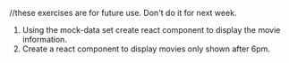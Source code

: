 //these exercises are for future use. Don't do it for next week.

1. Using the mock-data set create react component to display the movie information.
2. Create a react component to display movies only shown after 6pm.
